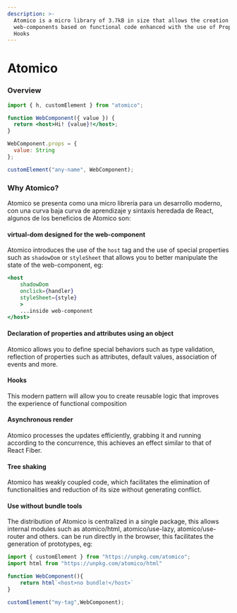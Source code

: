 ```yaml
---
description: >-
  Atomico is a micro library of 3.7kB in size that allows the creation of
  web-components based on functional code enhanced with the use of Props and
  Hooks
---
```


# Atomico

### Overview

```jsx
import { h, customElement } from "atomico";

function WebComponent({ value }) {
  return <host>Hi! {value}!</host>;
}

WebComponent.props = {
  value: String
};

customElement("any-name", WebComponent);

```

### Why Atomico?

Atomico se presenta como una micro librería para un desarrollo moderno, con una curva baja curva de aprendizaje y sintaxis heredada de React, algunos de los beneficios de Atomico son:

#### virtual-dom designed for the web-component

Atomico introduces the use of the `host` tag and the use of special properties such as `shadowDom` or `styleSheet` that allows you to better manipulate the state of the web-component, eg:

```jsx
<host
    shadowDom 
    onclick={handler}
    styleSheet={style}
    >
    ...inside web-component
</host>
```

#### Declaration of properties and attributes using an object

Atomico allows you to define special behaviors such as type validation, reflection of properties such as attributes, default values, association of events and more.

#### Hooks

This modern pattern will allow you to create reusable logic that improves the experience of functional composition

#### Asynchronous render

Atomico processes the updates efficiently, grabbing it and running according to the concurrence, this achieves an effect similar to that of React Fiber.

#### Tree shaking

Atomico has weakly coupled code, which facilitates the elimination of functionalities and reduction of its size without generating conflict.

#### Use without bundle tools

The distribution of Atomico is centralized in a single package, this allows internal modules such as atomico/html, atomico/use-lazy, atomico/use-router and others. can be run directly in the browser, this facilitates the generation of prototypes, eg:

```javascript
import { customElement } from "https://unpkg.com/atomico";
import html from "https://unpkg.com/atomico/html"

function WebComponent(){
    return html`<host>no bundle!</host>`
}

customElement("my-tag",WebComponent);
```

